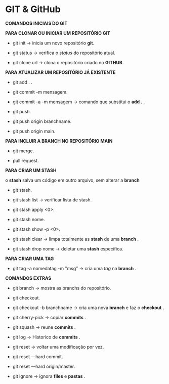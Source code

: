 # GIT & GitHub

**COMANDOS INICIAIS DO GIT**


**PARA CLONAR OU INICIAR UM REPOSITÓRIO GIT**

  - git init -> inicia um novo repositório **git**.
  
  - git status -> verifica o *status* do repositório atual.
  
  - git clone url -> clona o repositório criado no **GITHUB**.


**PARA ATUALIZAR UM REPOSITÓRIO JÁ EXISTENTE**

  - git add . .
  
  - git commit -m mensagem.
  
  - git commit -a -m mensagem -> comando que substitui o **add .** .
  
  - git push.
  
  - git push origin branchname.
  
  - git push origin main.


**PARA INCLUIR A BRANCH NO REPOSITÓRIO MAIN**

  - git merge.
  
  - pull request.


**PARA CRIAR UM STASH**

o **stash** salva um código em outro arquivo, sem alterar a **branch**

- git stash.

- git stash list -> verificar lista de stash.

- git stash apply <0>.

- git stash nome.

- git stash show -p <0>.

- git stash clear -> limpa totalmente as **stash** de uma **branch** .

- git stash drop nome -> deletar uma **stash** específica.


**PARA CRIAR UMA TAG**

 - git tag -a nomedatag -m "msg” -> cria uma _tag_ na **branch** .


**COMANDOS EXTRAS**

  - git branch -> mostra as branchs do repositório.
  
 - git checkout.
  
 - git checkout -b branchname -> cria uma nova **branch** e faz o **checkout** .
  
 - git cherry-pick -> copiar **commits** .
  
 - git squash -> reune **commits** .
  
 - git log -> Historico de **commits** .
  
 - git reset -> voltar uma modificação por vez.
  
 - git reset —hard commit.
  
 - git reset —hard origin/master.
  
 - git ignore -> ignora **files** e **pastas** .
